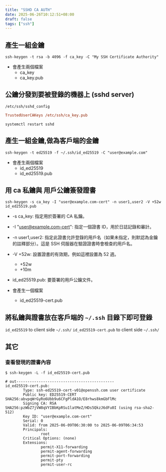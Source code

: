 ```yaml
---
title: "SSHD CA AUTH"
date: 2025-06-26T10:12:51+08:00
draft: false
tags: ["ssh"]
---
```


## 產生一組金鑰
`ssh-keygen -t rsa -b 4096 -f ca_key -C "My SSH Certificate Authority"`

* 會產生兩個檔案
  * ca_key
  * ca_key.pub

## 公鑰分發到要被登錄的機器上 (sshd server)

`/etc/ssh/sshd_config`

```ini
TrustedUserCAKeys /etc/ssh/ca_key.pub
```

`systemctl restart sshd`

## 產生一組金鑰,做為客戶端的金鑰

`ssh-keygen -t ed25519 -f ~/.ssh/id_ed25519 -C "user@example.com"`

* 會產生兩個檔案
  * id_ed25519
  * id_ed25519.pub

## 用 ca 私鑰與 用戶公鑰簽發證書
`ssh-keygen -s ca_key -I "user@example.com-cert" -n user1,user2 -V +52w id_ed25519.pub`

* -s ca_key: 指定用於簽署的 CA 私鑰。
* -I "user@example.com-cert": 指定一個證書 ID，用於日誌記錄和審計。
* -n user1,user2: 指定此證書允許登錄的用戶名（如果未指定，則默認為金鑰的註釋部分）。這是 SSH 伺服器在驗證證書時會檢查的用戶名。
* -V +52w: 設置證書的有效期，例如這裡設置為 52 週。
  * +52w
  * +10m
* id_ed25519.pub: 要簽署的用戶公鑰文件。

* 會產生一個檔案
  *  id_ed25519-cert.pub

## 將私鑰與證書放在客戶端的 `~/.ssh` 目錄下即可登錄
`id_ed25519` to client side `~/.ssh/`
`id_ed25519-cert.pub` to client side `~/.ssh/`

## 其它
### 查看發現的證書內容
```
$ ssh-keygen -L -f id_ed25519-cert.pub

# out--------------------------------------------
id_ed25519-cert.pub:
        Type: ssh-ed25519-cert-v01@openssh.com user certificate
        Public key: ED25519-CERT SHA256:abvpqWrGyRo6Ubb9u6CFgPldA1O/E8rhws8kmGbFlMc
        Signing CA: RSA SHA256:pzWbZ7jVW8qVYIBbKpRSu1latMeZ/HDs5QkzJ6dFu0I (using rsa-sha2-512)
        Key ID: "user@example.com-cert"
        Serial: 0
        Valid: from 2025-06-09T06:30:00 to 2025-06-09T06:34:53
        Principals:
                root
        Critical Options: (none)
        Extensions:
                permit-X11-forwarding
                permit-agent-forwarding
                permit-port-forwarding
                permit-pty
                permit-user-rc
```
